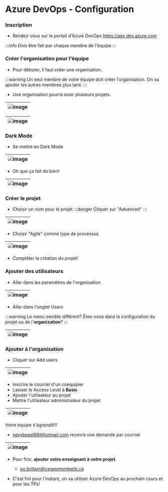 # Azure DevOps - Configuration

### Inscription
- Rendez-vous sur le portail d'Azure DevOps
https://aex.dev.azure.com

:::info
Dois être fait par chaque membre de l'équipe
:::

<!-- Pas un problème pour l'utilisation d'Azure DevOps, seulement pour le déploiement et l'intégration continue!

:::danger
S'inscrire avec un compte qui n'est pas celui du cégep!
:::

![image](/img/infos/DevOps/Configuration/5W5-s2-ins1.jpg)

![image](/img/infos/DevOps/Configuration/5W5-s2-ins2.jpg)

- Ce sera **IMPORTANT** pour faire de l'intégration continue.

-->

### Créer l'organisation pour l'équipe
- Pour débuter, il faut créer une organisation. 

:::warning
Un seul membre de votre équipe doit créer l'organisation. On va ajouter les autres membres plus tard.
:::

- Une organisation pourra avoir plusieurs projets.

|![image](/img/infos/DevOps/Configuration/5W5-s2-org.jpg)|
|-|

|![image](/img/infos/DevOps/Configuration/5W5-s2-org2.jpg)|
|-|

### Dark Mode
- Se mettre en Dark Mode

|![image](/img/infos/DevOps/Configuration/5W5-s2-dark1.jpg)|
|-|

- Oh que ça fait du bien!

|![image](/img/infos/DevOps/Configuration/5W5-s2-dark2.jpg)|
|-|


### Créer le projet
- Choisir un nom pour le projet
:::danger
Cliquer sur "Advanced"
:::

|![image](/img/infos/DevOps/Configuration/5W5-s2-proj1.jpg)|
|-|

- Choisir "Agile" comme type de processus

|![image](/img/infos/DevOps/Configuration/5W5-s2-proj2.jpg)|
|-|

- Compléter la création du projet!

### Ajouter des utilisateurs

- Aller dans les paramètres de l'organisation

|![image](/img/infos/DevOps/Equipe/5W5-s2-invite1.jpg)|
|-|

- Aller dans l'onglet Users

:::warning
Le menu semble différent? Êtes-vous dans la configuration du projet ou de l'**organization**?
:::

|![image](/img/infos/DevOps/Equipe/5W5-s2-invite2.jpg)|
|-|

### Ajouter à l'organisation
- Cliquer sur Add users

|![image](/img/infos/DevOps/Equipe/5W5-s2-invite3.jpg)|
|-|

- Inscrire le courriel d'un coéquipier
- Laisser le Access Level à **Basic**
- Ajouter l'utilisateur au projet
- Mettre l'utilisateur administrateur du projet

|![image](/img/infos/DevOps/Equipe/5W5-s2-invite4.jpg)|
|-|

Votre équipe s'agrandit!!!

- sexybeast69@hotmail.com recevra une demande par courriel

|![image](/img/infos/DevOps/Equipe/5W5-s2-invite5.jpg)|
|-|

- Pour finir, **ajouter votre enseignant à votre projet**.
  - po.brillant@cegepmontpetit.ca

- C'est fini pour l'instant, on va utiliser Azure DevOps au prochain cours et pour les TPs!
